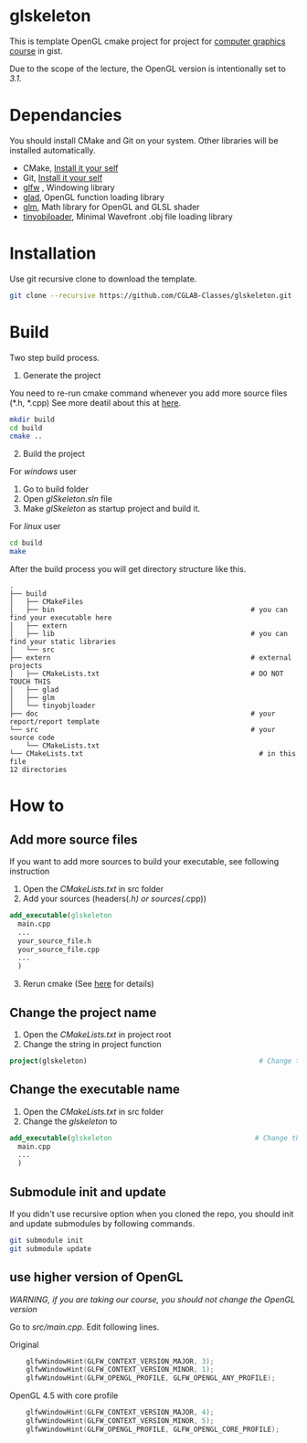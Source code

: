 # glskeleton

This is template OpenGL cmake project for project for [computer graphics course](https://cglab.gist.ac.kr/courses.html) in gist.

Due to the scope of the lecture, the OpenGL version is intentionally set to *3.1*.


# Dependancies

You should install CMake and Git on your system.
Other libraries will be installed automatically.
- CMake, [Install it your self](https://cmake.org/download/)
- Git, [Install it your self](https://git-scm.com/downloads)
- [glfw](https://github.com/glfw/glfw.git) , Windowing library 
- [glad](https://github.com/Dav1dde/glad.git), OpenGL function loading library
- [glm](https://github.com/g-truc/glm.git), Math library for OpenGL and GLSL shader
- [tinyobjloader](https://github.com/syoyo/tinyobjloader.git), Minimal Wavefront .obj file loading library


# Installation

Use git recursive clone to download the template.


```sh
git clone --recursive https://github.com/CGLAB-Classes/glskeleton.git
```


# Build

Two step build process.

1. Generate the project

You need to re-run cmake command whenever you add more source files (\*.h, \*.cpp)
See more deatil about this at [here](#add-more-source-files).
```sh
mkdir build
cd build
cmake ..
```

2. Build the project

For *windows* user
  1. Go to build folder
  2. Open *glSkeleton.sln* file
  3. Make *glSkeleton* as startup project and build it.


For *linux* user
```sh
cd build
make
```


After the build process you will get directory structure like this.
```
.
├── build 
│   ├── CMakeFiles
│   ├── bin                                                # you can find your executable here
│   ├── extern
│   ├── lib                                                # you can find your static libraries
│   └── src
├── extern                                                 # external projects
│   ├── CMakeLists.txt                                     # DO NOT TOUCH THIS
│   ├── glad
│   ├── glm
│   └── tinyobjloader
├── doc                                                    # your report/report template
└── src                                                    # your source code
    └── CMakeLists.txt
└── CMakeLists.txt                                           # in this file 
12 directories
```



# How to

## Add more source files

If you want to add more sources to build your executable, see following instruction

1. Open the *CMakeLists.txt* in src folder
2. Add your sources (headers(*.h) or sources(*.cpp))

```cmake
add_executable(glskeleton
  main.cpp
  ...
  your_source_file.h
  your_source_file.cpp
  ...
  )
```

3. Rerun cmake (See [here](#build) for details)

## Change the project name

1. Open the *CMakeLists.txt* in project root
2. Change the string in project function

```cmake
project(glskeleton)                                          # Change this
```

## Change the executable name


1. Open the *CMakeLists.txt* in src folder
2. Change the *glskeleton* to 

```cmake
add_executable(glskeleton                                   # Change this word
  main.cpp
  ...
  )
```


## Submodule init and update


If you didn't use recursive option when you cloned the repo, you should init and update submodules by following commands.
```sh
git submodule init
git submodule update
```

## use higher version of OpenGL


_WARNING, if you are taking our course, you should not change the OpenGL version_

Go to *src/main.cpp*.
Edit following lines.

Original
```c++
    glfwWindowHint(GLFW_CONTEXT_VERSION_MAJOR, 3);
    glfwWindowHint(GLFW_CONTEXT_VERSION_MINOR, 1);
    glfwWindowHint(GLFW_OPENGL_PROFILE, GLFW_OPENGL_ANY_PROFILE);
```

OpenGL 4.5 with core profile
```c++
    glfwWindowHint(GLFW_CONTEXT_VERSION_MAJOR, 4);
    glfwWindowHint(GLFW_CONTEXT_VERSION_MINOR, 5);
    glfwWindowHint(GLFW_OPENGL_PROFILE, GLFW_OPENGL_CORE_PROFILE);
```
